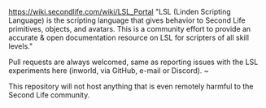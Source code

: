https://wiki.secondlife.com/wiki/LSL_Portal
"LSL (Linden Scripting Language) is the scripting language that gives behavior to Second Life primitives, objects, and avatars. This is a community effort to provide an accurate & open documentation resource on LSL for scripters of all skill levels."

Pull requests are always welcomed, same as reporting issues with the LSL experiments here (inworld, via GitHub, e-mail or Discord). ~

This repository will not host anything that is even remotely harmful to the Second Life community.
